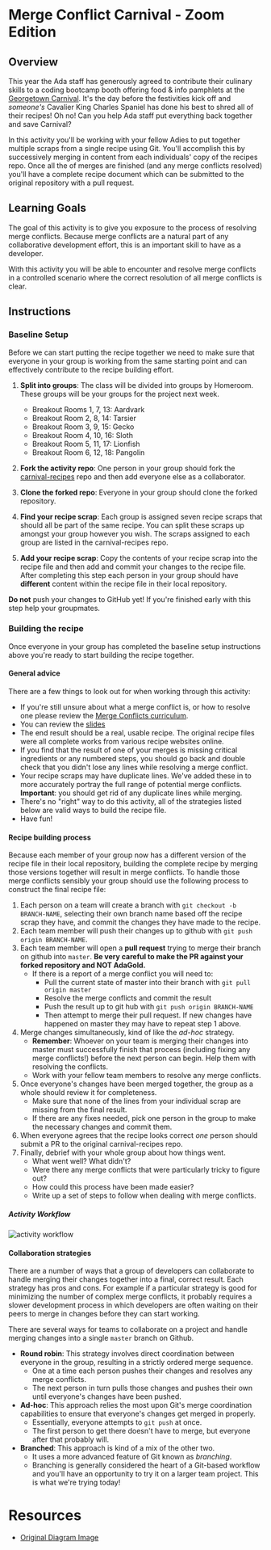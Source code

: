 # Merge Conflict Carnival - Zoom Edition

## Overview

This year the Ada staff has generously agreed to contribute their culinary skills to a coding bootcamp booth offering food & info pamphlets at the [Georgetown Carnival](http://www.georgetowncarnival.com/). It's the day before the festivities kick off and _someone's_ Cavalier King Charles Spaniel has done his best to shred all of their recipes! Oh no! Can you help Ada staff put everything back together and save Carnival?

In this activity you'll be working with your fellow Adies to put together multiple scraps from a single recipe using Git. You'll accomplish this by successively merging in content from each individuals' copy of the recipes repo. Once all the of merges are finished (and any merge conflicts resolved) you'll have a complete recipe document which can be submitted to the original repository with a pull request.

## Learning Goals

The goal of this activity is to give you exposure to the process of resolving merge conflicts. Because merge conflicts are a natural part of any collaborative development effort, this is an important skill to have as a developer.

With this activity you will be able to encounter and resolve merge conflicts in a controlled scenario where the correct resolution of all merge conflicts is clear.

## Instructions

### Baseline Setup

Before we can start putting the recipe together we need to make sure that everyone in your group is working from the same starting point and can effectively contribute to the recipe building effort.

1. **Split into groups**: The class will be divided into groups by Homeroom. These groups will be your groups for the project next week. 
   - Breakout Rooms 1, 7, 13: Aardvark
   - Breakout Room 2, 8, 14: Tarsier
   - Breakout Room 3, 9, 15: Gecko
   - Breakout Room 4, 10, 16: Sloth
   - Breakout Room 5, 11, 17: Lionfish
   - Breakout Room 6, 12, 18: Pangolin
 
1. **Fork the activity repo**: One person in your group should fork the [carnival-recipes](https://github.com/AdaGold/carnival-recipes) repo and then add everyone else as a collaborator.
1. **Clone the forked repo**: Everyone in your group should clone the forked repository.
1. **Find your recipe scrap**: Each group is assigned seven recipe scraps that should all be part of the same recipe. You can split these scraps up amongst your group however you wish. The scraps assigned to each group are listed in the carnival-recipes repo.
1. **Add your recipe scrap**: Copy the contents of your recipe scrap into the recipe file and then add and commit your changes to the recipe file. After completing this step each person in your group should have **different** content within the recipe file in their local repository.

**Do not** push your changes to GitHub yet! If you're finished early with this step help your groupmates.

### Building the recipe

Once everyone in your group has completed the baseline setup instructions above you're ready to start building the recipe together.

#### General advice

There are a few things to look out for when working through this activity:

- If you're still unsure about what a merge conflict is, or how to resolve one please review the [Merge Conflicts curriculum](./git-merge-conflicts.md).
- You can review the [slides](https://docs.google.com/presentation/d/15OFyyoNJevzk7IpdZCP6VwMLju0MVS2pv0qeETLOa6Q/edit?usp=sharing)
- The end result should be a real, usable recipe. The original recipe files were all complete works from various recipe websites online.
- If you find that the result of one of your merges is missing critical ingredients or any numbered steps, you should go back and double check that you didn't lose any lines while resolving a merge conflict.
- Your recipe scraps may have duplicate lines. We've added these in to more accurately portray the full range of potential merge conflicts. **Important**: you should get rid of any duplicate lines while merging.
- There's no "right" way to do this activity, all of the strategies listed below are valid ways to build the recipe file.
- Have fun!

#### Recipe building process

Because each member of your group now has a different version of the recipe file in their local repository, building the complete recipe by merging those versions together will result in merge conflicts. To handle those merge conflicts sensibly your group should use the following process to construct the final recipe file:

1. Each person on a team will create a branch with `git checkout -b BRANCH-NAME`, selecting their own branch name based off the recipe scrap they have, and commit the changes they have made to the recipe.
1. Each team member will push their changes up to github with `git push origin BRANCH-NAME`.
1. Each team member will open a **pull request** trying to merge their branch on github into `master`.  **Be very careful to make the PR against your forked repository and NOT AdaGold.**
    - If there is a report of a merge conflict you will need to:
       - Pull the current state of master into their branch with `git pull origin master`
       - Resolve the merge conflicts and commit the result
       - Push the result up to git hub with `git push origin BRANCH-NAME`
       - Then attempt to merge their pull request.  If new changes have happened on master they may have to repeat step 1 above. 
1. Merge changes simultaneously, kind of like the _ad-hoc_ strategy.
    - **Remember**: Whoever on your team is merging their changes into master must successfully finish that process (including fixing any merge conflicts!) before the next person can begin.  Help them with resolving the conflicts.
    - Work with your fellow team members to resolve any merge conflicts.
1. Once everyone's changes have been merged together, the group as a whole should review it for completeness.
    - Make sure that none of the lines from your individual scrap are missing from the final result.
    - If there are any fixes needed, pick one person in the group to make the necessary changes and commit them.
1. When everyone agrees that the recipe looks correct _one_ person should submit a PR to the original carnival-recipes repo.
1. Finally, debrief with your whole group about how things went.
    - What went well? What didn't?
    - Were there any merge conflicts that were particularly tricky to figure out?
    - How could this process have been made easier?
    - Write up a set of steps to follow when dealing with merge conflicts.

##### Activity Workflow

![activity workflow](images/merge-carnival.png)

<!-- Original Image:  https://drive.google.com/file/d/11ZYH5JmApQZVstjjhCpd9H3hplPnKPAY/view?usp=sharing  -->

#### Collaboration strategies

There are a number of ways that a group of developers can collaborate to handle merging their changes together into a final, correct result. Each strategy has pros and cons. For example if a particular strategy is good for minimizing the number of complex merge conflicts, it probably requires a slower development process in which developers are often waiting on their peers to merge in changes before they can start working.

There are several ways for teams to collaborate on a project and handle merging changes into a single `master` branch on Github.

- **Round robin**: This strategy involves direct coordination between everyone in the group, resulting in a strictly ordered merge sequence.
  - One at a time each person pushes their changes and resolves any merge conflicts.
  - The next person in turn pulls those changes and pushes their own until everyone's changes have been pushed.
- **Ad-hoc**: This approach relies the most upon Git's merge coordination capabilities to ensure that everyone's changes get merged in properly.
  - Essentially, everyone attempts to `git push` at once.
  - The first person to get there doesn't have to merge, but everyone after that probably will.
- **Branched**: This approach is kind of a mix of the other two.
  - It uses a more advanced feature of Git known as _branching_.
  - Branching is generally considered the heart of a Git-based workflow and you'll have an opportunity to try it on a larger team project.  This is what we're trying today!

# Resources

- [Original Diagram Image](https://www.lucidchart.com/invitations/accept/c3fd712e-9be6-4fec-be51-9d433d7ed941)
